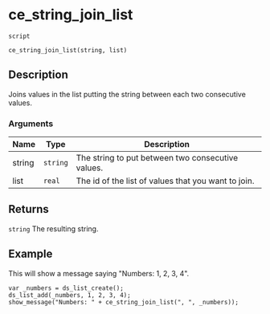 # ce_string_join_list
`script`
```gml
ce_string_join_list(string, list)
```

## Description
Joins values in the list putting the string between each two
 consecutive values.

### Arguments
| Name | Type | Description |
| ---- | ---- | ----------- |
| string | `string` | The string to put between two consecutive values. |
| list | `real` | The id of the list of values that you want to join. |

## Returns
`string` The resulting string.

## Example
This will show a message saying "Numbers: 1, 2, 3, 4".
```gml
var _numbers = ds_list_create();
ds_list_add(_numbers, 1, 2, 3, 4);
show_message("Numbers: " + ce_string_join_list(", ", _numbers));
```
